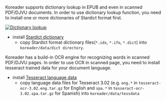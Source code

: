 Koreader supports dictionary lookup in EPUB and even in scanned PDF/DJVU documents.
In order to use dictionary lookup function, you need to install one or more dictionaries of Stardict format first.

[![Dictionary lookup](https://github.com/koreader/koreader/wiki/screenshots/dictionary_lookup.png)](https://github.com/koreader/koreader/wiki/screenshots/dictionary_lookup.png)

* install [Stardict dictionary](http://abloz.com/huzheng/stardict-dic/)
    * copy Stardict format dictionary files(`*.idx`, `*.ifo`, `*.dict`) into `koreader/data/dict directory`.

Koreader has a build-in OCR engine for recognizing words in scanned PDF/DJVU pages. In order to use OCR in scanned page, you need to install tesseract trained data for your document language.

* install [Tesseract language data](https://code.google.com/p/tesseract-ocr/downloads/list)
    * copy language data files for Tesseract 3.02 (e.g. `eng.*` in `tesseract-ocr-3.02.eng.tar.gz` for English and `spa.*` in `tesseract-ocr-3.02.spa.tar.gz` for Spanish) into `koreader/data/tessdata`
